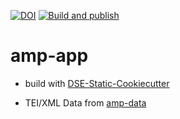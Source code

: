 [![DOI](https://zenodo.org/badge/DOI/10.5281/zenodo.8009647.svg)](https://doi.org/10.5281/zenodo.8009647)
[![Build and publish](https://github.com/Auden-Musulin-Papers/amp-app/actions/workflows/build.yml/badge.svg)](https://github.com/Auden-Musulin-Papers/amp-app/actions/workflows/build.yml)

# amp-app

- build with [DSE-Static-Cookiecutter](https://github.com/acdh-ch/dse-static-cookiecutter)

- TEI/XML Data from [amp-data](https://github.com/Auden-Musulin-Papers/amp-data)
